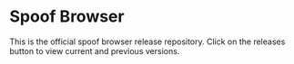 # Spoof Browser

This is the official spoof browser release repository. Click on the releases button to view current and previous versions.
